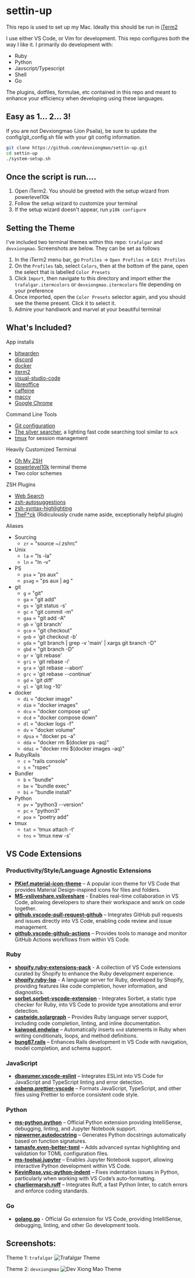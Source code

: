 # settin-up

This repo is used to set up my Mac. Ideally this should be run in [iTerm2](https://iterm2.com/downloads.html)

I use either VS Code, or Vim for development. This repo configures both the way I like it. I primarily do development with:

- Ruby
- Python
- Javscript/Typescript
- Shell
- Go

The plugins, dotfiles, formulae, etc contained in this repo and meant to enhance your efficiency when developing using these languages.

## Easy as 1... 2... 3!

If you are not Devxiongmao (Jon Psaila), be sure to update the config/git_config.sh file with your git config information.

```sh
git clone https://github.com/devxiongmao/settin-up.git
cd settin-up
./system-setup.sh
```

## Once the script is run....

1. Open iTerm2. You should be greeted with the setup wizard from powerlevel10k
2. Follow the setup wizard to customize your terminal
3. If the setup wizard doesn't appear, run `p10k configure`

## Setting the Theme

I've included two terminal themes within this repo: `trafalgar` and `devxiongmao`. Screenshots are below. They can be set as follows

1. In the iTerm2 menu bar, go `Profiles` -> `Open Profiles` -> `Edit Profiles`
2. On the `Profiles` tab, select `Colors`, then at the bottom of the pane, open the select that is labelled `Color Presets`
3. Click `Import`, then navigate to this directory and import either the `trafalgar.itermcolors` or `devxiongmao.itermcolors` file depending on your preference
4. Once imported, open the `Color Presets` selector again, and you should see the theme present. Click it to select it.
5. Admire your handiwork and marvel at your beautiful terminal

## What's Included?

App installs

- [bitwarden](https://bitwarden.com/)
- [discord](https://discord.com/)
- [docker](https://www.docker.com/)
- [iterm2](https://iterm2.com/downloads.html)
- [visual-studio-code](https://code.visualstudio.com/)
- [libreoffice](https://www.libreoffice.org/)
- [caffeine](https://www.caffeine-app.net/)
- [maccy](https://maccy.app/)
- [Google Chrome](https://www.google.com/intl/en_ca/chrome/)

Command Line Tools

- [Git configuration](config/git_config.sh)
- [The silver searcher](https://github.com/ggreer/the_silver_searcher), a lighting fast code searching tool similar to `ack`
- [tmux](https://thoughtbot.com/blog/a-tmux-crash-course) for session management

Heavily Customized Terminal

- [Oh My ZSH](https://ohmyz.sh/)
- [powerlevel10k](https://github.com/romkatv/powerlevel10k) terminal theme
- Two color schemes

ZSH Plugins

- [Web Search](https://github.com/ohmyzsh/ohmyzsh/blob/master/plugins/web-search/README.md)
- [zsh-autosuggestions](https://github.com/zsh-users/zsh-autosuggestions)
- [zsh-syntax-highlighting](https://github.com/zsh-users/zsh-syntax-highlighting.git)
- [TheF\*ck](https://github.com/nvbn/thefuck) (Ridiculously crude name aside, exceptionally helpful plugin)

Aliases

- Sourcing
  - `zr` = "source ~/.zshrc"
- Unix
  - `la` = "ls -la"
  - `ln` = "ln -v"
- PS
  - `psa` = "ps aux"
  - `psag` = "ps aux | ag "
- git
  - `g` = "git"
  - `ga` = "git add"
  - `gs` = 'git status -s'
  - `gc` = "git commit -m"
  - `gaa` = "git add -A"
  - `gb` = 'git branch'
  - `gco` = "git checkout"
  - `gnb` = 'git checkout -b'
  - `gda` = "git branch | grep -v 'main' | xargs git branch -D"
  - `gbd` = "git branch -D"
  - `gr` = 'git rebase'
  - `gri` = 'git rebase -i'
  - `gra` = 'git rebase --abort'
  - `grc` = 'git rebase --continue'
  - `gd` = 'git diff'
  - `gl` = 'git log -10'
- docker
  - `di` = "docker image"
  - `dim` = "docker images"
  - `dcu` = "docker compose up"
  - `dcd` = "docker compose down"
  - `dl` = "docker logs -f"
  - `dv` = "docker volume"
  - `dpsa` = "docker ps -a"
  - `dda` = "docker rm $(docker ps -aq)"
  - `ddai` = "docker rmi $(docker images -aq)"
- Ruby/Rails
  - `c` = "rails console"
  - `s` = "rspec"
- Bundler
  - `b` = "bundle"
  - `be` = "bundle exec"
  - `bi` = "bundle install"
- Python
  - `pv` = "python3 --version"
  - `pc` = "python3"
  - `poa` = "poetry add"
- tmux
  - `tat` = 'tmux attach -t'
  - `tns` = 'tmux new -s'

## VS Code Extensions

### Productivity/Style/Language Agnostic Extensions

- **[PKief.material-icon-theme](https://marketplace.visualstudio.com/items?itemName=PKief.material-icon-theme)** – A popular icon theme for VS Code that provides Material Design-inspired icons for files and folders.
- **[MS-vsliveshare.vsliveshare](https://marketplace.visualstudio.com/items?itemName=MS-vsliveshare.vsliveshare)** - Enables real-time collaboration in VS Code, allowing developers to share their workspace and work on code together.
- **[github.vscode-pull-request-github](https://marketplace.visualstudio.com/items?itemName=github.vscode-pull-request-github)** – Integrates GitHub pull requests and issues directly into VS Code, enabling code review and issue management.
- **[github.vscode-github-actions](https://marketplace.visualstudio.com/items?itemName=github.vscode-github-actions)** – Provides tools to manage and monitor GitHub Actions workflows from within VS Code.

### Ruby

- **[shopify.ruby-extensions-pack](https://marketplace.visualstudio.com/items?itemName=shopify.ruby-extensions-pack)** - A collection of VS Code extensions curated by Shopify to enhance the Ruby development experience.
- **[shopify.ruby-lsp](https://marketplace.visualstudio.com/items?itemName=shopify.ruby-lsp)** - A language server for Ruby, developed by Shopify, providing features like code completion, hover information, and diagnostics.
- **[sorbet.sorbet-vscode-extension](https://marketplace.visualstudio.com/items?itemName=sorbet.sorbet-vscode-extension)** - Integrates Sorbet, a static type checker for Ruby, into VS Code to provide type annotations and error detection.
- **[castwide.solargraph](https://marketplace.visualstudio.com/items?itemName=castwide.solargraph)** – Provides Ruby language server support, including code completion, linting, and inline documentation.
- **[kaiwood.endwise](https://marketplace.visualstudio.com/items?itemName=kaiwood.endwise)** – Automatically inserts `end` statements in Ruby when writing conditionals, loops, and method definitions.
- **[bung87.rails](https://marketplace.visualstudio.com/items?itemName=bung87.rails)** – Enhances Rails development in VS Code with navigation, model completion, and schema support.

### JavaScript

- **[dbaeumer.vscode-eslint](https://marketplace.visualstudio.com/items?itemName=dbaeumer.vscode-eslint)** – Integrates ESLint into VS Code for JavaScript and TypeScript linting and error detection.
- **[esbenp.prettier-vscode](https://marketplace.visualstudio.com/items?itemName=esbenp.prettier-vscode)** – Formats JavaScript, TypeScript, and other files using Prettier to enforce consistent code style.

### Python

- **[ms-python.python](https://marketplace.visualstudio.com/items?itemName=ms-python.python)** – Official Python extension providing IntelliSense, debugging, linting, and Jupyter Notebook support.
- **[njpwerner.autodocstring](https://marketplace.visualstudio.com/items?itemName=njpwerner.autodocstring)** – Generates Python docstrings automatically based on function signatures.
- **[tamasfe.even-better-toml](https://marketplace.visualstudio.com/items?itemName=tamasfe.even-better-toml)** – Adds advanced syntax highlighting and validation for TOML configuration files.
- **[ms-toolsai.jupyter](https://marketplace.visualstudio.com/items?itemName=ms-toolsai.jupyter)** – Enables Jupyter Notebook support, allowing interactive Python development within VS Code.
- **[KevinRose.vsc-python-indent](https://marketplace.visualstudio.com/items?itemName=KevinRose.vsc-python-indent)** – Fixes indentation issues in Python, particularly when working with VS Code’s auto-formatting.
- **[charliermarsh.ruff](https://marketplace.visualstudio.com/items?itemName=charliermarsh.ruff)** – Integrates Ruff, a fast Python linter, to catch errors and enforce coding standards.

### Go

- **[golang.go](https://marketplace.visualstudio.com/items?itemName=golang.go)** - Official Go extension for VS Code, providing IntelliSense, debugging, linting, and other Go development tools.

## Screenshots:

Theme 1: `trafalgar`
![Trafalgar Theme](config/itermcolors/trafalgar.png)

Theme 2: `devxiongmao`
![Dev Xiong Mao Theme](config/itermcolors/devxiongmao.png)
